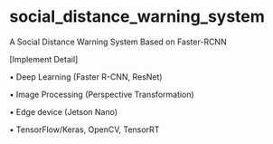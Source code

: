 # social_distance_warning_system
A Social Distance Warning System Based on Faster-RCNN

[Implement Detail]

• Deep Learning (Faster R-CNN, ResNet)

• Image Processing (Perspective Transformation)

• Edge device (Jetson Nano)

• TensorFlow/Keras, OpenCV, TensorRT
